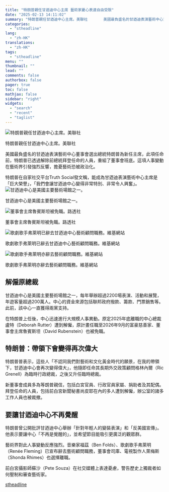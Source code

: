 ```yaml
---
title: "特朗普親任甘迺迪中心主席 藝術家憂心表達自由受限"
date: "2025-02-13 14:11:02"
summary: "特朗普親任甘迺迪中心主席。美聯社       美國最負盛名的甘迺迪表演藝術中心董事會選出總統..."
categories:
  - "stheadline"
lang:
  - "zh-HK"
translations:
  - "zh-HK"
tags:
  - "stheadline"
menu: ""
thumbnail: ""
lead: ""
comments: false
authorbox: false
pager: true
toc: false
mathjax: false
sidebar: "right"
widgets:
  - "search"
  - "recent"
  - "taglist"
---
```


![特朗普親任甘迺迪中心主席。美聯社](https://image.stheadline.com/f/680p0/0x0/100/none/8a9127242d008880f9c2f70010fcb28c/stheadline/inewsmedia/20250213/_2025021314034066786.jpg)

特朗普親任甘迺迪中心主席。美聯社




美國最負盛名的甘迺迪表演藝術中心董事會選出總統特朗普為新任主席，此項任命前，特朗普已透過解除前總統拜登任命的人員，重組了董事會班底。這項人事變動在藝術界引發強烈反響，擔憂藝術恐被政治化。

特朗普在自家社交平台Truth Social發文稱，能成為甘迺迪表演藝術中心主席是「巨大榮譽」，「我們會讓甘迺迪中心變得非常特別、非常令人興奮」。 
 ![甘迺迪中心是美國主要藝術場館之一。](https://image.hkhl.hk/f/1024p0/0x0/100/none/5a3826efc35c6119e3e472eed968ec8a/2025-02/n4.jpg)


甘迺迪中心是美國主要藝術場館之一。



 ![董事會主席魯賓斯坦被免職。路透社](https://image.hkhl.hk/f/1024p0/0x0/100/none/0a2dec36c4418646158abfc49a0b2408/2025-02/n1.JPG)


董事會主席魯賓斯坦被免職。路透社



 ![歌劇歌手弗萊明已辭去甘迺迪中心藝術顧問職務。維基網站](https://image.hkhl.hk/f/1024p0/0x0/100/none/92c126e32245cdde3cfd4db6637f812f/2025-02/n2.jpg)


歌劇歌手弗萊明已辭去甘迺迪中心藝術顧問職務。維基網站



 ![歌劇歌手弗萊明亦辭去藝術顧問職務。維基網站](https://image.hkhl.hk/f/1024p0/0x0/100/none/2ee9148eda93985a20661954c178dca0/2025-02/n3.jpg)


歌劇歌手弗萊明亦辭去藝術顧問職務。維基網站




解僱原總裁
-----

甘迺迪中心是美國主要藝術場館之一，每年舉辦超過2200場表演、活動和展覽，年遊客量超過200萬人。中心的資金來源包括聯邦政府撥款、籌款、門票銷售等。此前，該中心一直獲得兩黨支持。

在特朗普上任後，中心迅速進行大規模人事異動。原定2025年底離職的中心總裁盧特（Deborah Rutter）遭到解僱，原計畫任職至2026年9月的富豪慈善家、董事會主席魯賓斯坦（David Rubenstein）也被免職。

特朗普：帶領下會變得再次偉大
--------------

特朗普普表示，這些人「不認同我們對藝術和文化黃金時代的願景，在我的帶領下，甘迺迪中心會再次變得偉大」，他隨即任命其長期外交政策顧問格林內爾（Ric Grenell）為臨時行政總裁，之後又升任臨時總裁。

新董事會成員多為等朗普親信，包括白宮官員、行政官員家屬、捐助者及其配偶。拜登任命的人員，包括前白宮新聞秘書尚皮耶在內的多人遭到解僱，辦公室的諸多工作人員也被裁撤。

要讓甘迺迪中心不再覺醒
-----------

特朗普曾公開批評甘迺迪中心舉辦「針對年輕人的變裝表演」和「反美國宣傳」。他表示要讓中心「不再是覺醒的」，並希望節目能吸引更廣泛的觀眾群。

藝術界對此人事變動反應強烈。音樂家福茲（Ben Folds）、歌劇歌手弗萊明（Renée Fleming）已宣布辭去藝術顧問職務，董事會司庫、電視製作人萊梅斯（Shonda Rhimes）也選擇離職。

前白宮攝影師蘇沙（Pete Souza）在社交媒體上表達憂慮，警告歷史上獨裁者如何壓制和審查藝術家。

[stheadline](https://std.stheadline.com/realtime/article/2052539/即時-國際-特朗普親任甘迺迪中心主席-藝術家憂心表達自由受限)
